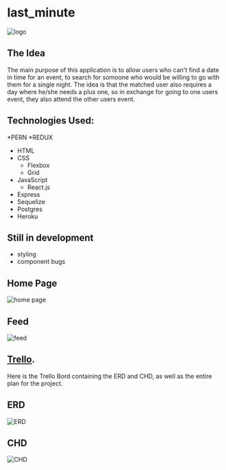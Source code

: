 # last_minute

![logo](https://uniim1.shutterfly.com/render/00-MYObA9_qGTLbUvWfy090B4qqNvdh7monO3KLvLrmGrG1quResnK6UpvqOJ2kG93R5cYdfB3jRoL_VZILaXEufg?cn=THISLIFE&res=large&ts=1651737542)

## The Idea

The main purpose of this application is to allow users who can't find a date in time for an event, to search for somoone who would be willing to go with them for a single night. The idea is that the matched user also requires a day where he/she needs a plus one, so in exchange for going to one users event, they also attend the other users event.

## Technologies Used:

*PERN
*REDUX

- HTML
- CSS
  - Flexbox
  - Grid
- JavaScript
  - React.js
- Express
- Sequelize
- Postgres
- Heroku

## Still in development

- styling
- component bugs

## Home Page

![home page](https://trello.com/1/cards/6282370c145e05646a34e308/attachments/6282371f76716a057e3891df/previews/6282372076716a057e389218/download/Screen_Shot_2022-05-16_at_4.30.01_AM.png)

## Feed

![feed](https://trello.com/1/cards/6282370c145e05646a34e308/attachments/6282372c5866df748582e4ee/previews/6282372d5866df748582e520/download/Screen_Shot_2022-05-16_at_4.30.54_AM.png)

## [Trello](https://trello.com/invite/b/wZvpiyJd/d5abc2f41af680ce3c3152b85a76ba16/last-minute).

Here is the Trello Bord containing the ERD and CHD, as well as the entire plan for the project.

## ERD

![ERD](https://trello.com/1/cards/62737d0123533001a0c31a10/attachments/62737d613d374281639c245d/previews/62737d623d374281639c2470/download/Screen_Shot_2022-05-05_at_12.31.11_AM.png)

## CHD

![CHD](https://trello.com/1/cards/62737fd4f6c8ed28916ba8cb/attachments/62737fe2c9328539c67ad2b2/previews/62737fe2c9328539c67ad2fa/download/Screen_Shot_2022-05-05_at_12.41.53_AM.png)
